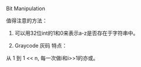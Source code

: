 Bit Manipulation

值得注意的方法：

1. 可以用32位int的1和0来表示a-z是否存在于字符串中。

2. Graycode 灰码 特点：

从 1 到 1 << n, 每一次做i和i>>1的亦或。

